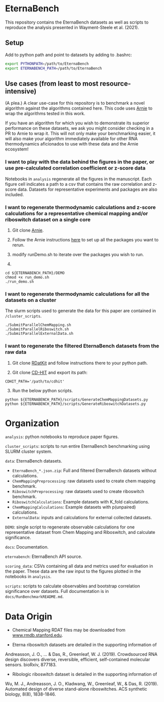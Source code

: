 # EternaBench

This repository contains the EternaBench datasets as well as scripts to reproduce the analysis presented in Wayment-Steele et al. (2021).


## Setup

Add to python path and point to datasets by adding to .bashrc:
```bash
export PYTHONPATH=/path/to/EternaBench
export ETERNABENCH_PATH=/path/to/EternaBench
```

## Use cases (from least to most resource-intensive)

(A plea.) A clear use-case for this repository is to benchmark a novel algorithm against the algorithms contained here. This code uses [Arnie](https://github.com/DasLab/arnie/) to wrap the algorithms tested in this work.

If you have an algorithm for which you wish to demonstrate its superior performance on these datasets, we ask you might consider checking in a PR to Arnie to wrap it. This will not only make your benchmarking easier, it will also make your algorithm immediately available for other RNA thermodynamics aficionados to use with these data and the Arnie ecosystem!

### I want to play with the data behind the figures in the paper, or use pre-calculated correlation coefficient or z-score data

Notebooks in `analysis` regenerate all the figures in the manuscript. Each figure cell indicates a path to a csv that contains the raw correlation and z-score data. Datasets for representative experiments and packages are also included.

### I want to regenerate thermodynamic calculations and z-score calculations for a representative chemical mapping and/or riboswitch dataset on a single core

1. Git clone [Arnie](https://github.com/DasLab/arnie/).

2. Follow the Arnie instructions [here](https://github.com/DasLab/arnie/blob/master/docs/setup_doc.md) to set up all the packages you want to rerun.

3. modify runDemo.sh to iterate over the packages you wish to run.

4.

```
cd ${ETERNABENCH_PATH}/DEMO
chmod +x run_demo.sh
./run_demo.sh
```

### I want to regenerate thermodynamic calculations for all the datasets on a cluster

The slurm scripts used to generate the data for this paper are contained in `/cluster_scripts`.

```
./SubmitParallelChemMapping.sh
./SubmitParallelRiboswitch.sh
./SubmitParallelExternalData.sh
```

### I want to regenerate the filtered EternaBench datasets from the raw data

1. Git clone [RDatKit](https://github.com/ribokit/RDATKit.git) and follow instructions there to your python path.

2. Git clone [CD-HIT](https://github.com/weizhongli/cdhit) and export its path:

```
CDHIT_PATH='/path/to/cdhit'
```

3. Run the below python scripts.
```
python ${ETERNABENCH_PATH}/scripts/GenerateChemMappingDatasets.py
python ${ETERNABENCH_PATH}/scripts/GenerateRiboswitchDatasets.py
```

# Organization 

`analysis`: python notebooks to reproduce paper figures.

`cluster_scripts`: scripts to run entire EternaBench benchmarking using SLURM cluster system.

`data`: EternaBench datasets.

- 	`EternaBench_*.json.zip`: Full and filtered EternaBench datasets without calculations.
-	`ChemMappingPreprocessing`: raw datasets used to create chem mapping benchmark.
-	`RiboswitchPreprocessing`: raw datasets used to create riboswitch benchmark.
-	`RiboswitchCalculations`: Example datasets with K_fold calculations.
-	`ChemMappingCalculations`: Example datasets with p(unpaired) calculations.
-	`ExternalData`: inputs and calculations for external collected datasets.

`DEMO`: single script to regenerate observable calculations for one representative dataset from Chem Mapping and Riboswitch, and calculate significance.

`docs`: Documentation.

`eternabench`: EternaBench API source.

`scoring_data`: CSVs containing all data and metrics used for evaluation in the paper. These data are the raw input to the figures plotted in the notebooks in `analysis`.

`scripts`: scripts to calculate observables and bootstrap correlation significance over datasets. Full documentation is in `docs/RunBenchmarkREADME.md`.




# Data Origin

- Chemical Mapping RDAT files may be downloaded from www.rmdb.stanford.edu.

- Eterna riboswitch datasets are detailed in the supporting information of 

Andreasson, J. O., ... & Das, R., Greenleaf, W. J. (2019). Crowdsourced RNA design discovers diverse, reversible, efficient, self-contained molecular sensors. bioRxiv, 877183.

- Ribologic riboswitch dataset is detailed in the supporting information of

Wu, M. J., Andreasson, J. O., Kladwang, W., Greenleaf, W., & Das, R. (2019). Automated design of diverse stand-alone riboswitches. ACS synthetic biology, 8(8), 1838-1846.

